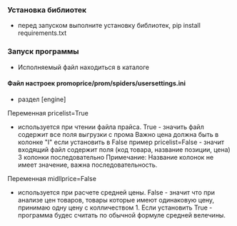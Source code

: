 
### Установка библиотек
* перед запуском выполните установку библиотек, pip install requirements.txt

### Запуск программы
* Исполняемый файл находиться в каталоге


#### Файл настроек  promoprice/prom/spiders/usersettings.ini
* раздел [engine]

Переменная pricelist=True
- используется при чтении файла прайса. True - значить файл содержит все поля выгрузки с прома Важно цена должна быть в колонке "I"
если установить в False пример pricelist=False - значит входящий файл содержит поля (код товара, название позиции, цена)
3 колонки последовательно
Примечание: Название колонок не имеет значение, важна последовательность.

Переменная midllprice=False
- используется при расчете средней цены. False - значит что при анализе цен товаров, товары которые имеют одинаковую цену, принимаю одну цену с колличеством 1.
Если установить True - программа будес считать по обычной формуле средней велечины.






